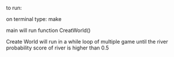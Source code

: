 to run:

on terminal type: make

main will run function CreatWorld()

Create World will run in a while loop of multiple game until the river probability score of river is higher than 0.5
